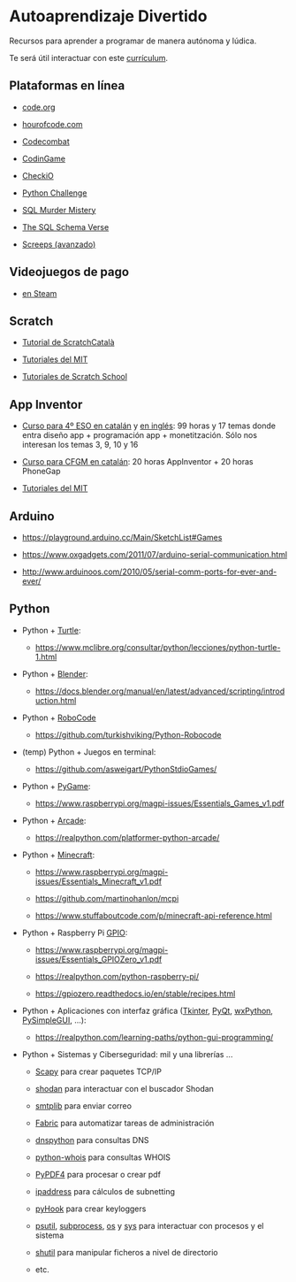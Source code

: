 Autoaprendizaje Divertido
=========================

Recursos para aprender a programar de manera autónoma y lúdica.

Te será útil interactuar con este [currículum](https://curriculum.raspberrypi.org/).






Plataformas en línea
--------------------

 * [code.org](https://code.org/learn)

 * [hourofcode.com](https://hourofcode.com/)

 * [Codecombat](https://codecombat.com/)

 * [CodinGame](https://www.codingame.com/start)

 * [CheckiO](https://py.checkio.org/)

 * [Python Challenge](http://www.pythonchallenge.com/)

 * [SQL Murder Mistery](https://mystery.knightlab.com/)

 * [The SQL Schema Verse](https://schemaverse.com/)

 * [Screeps (avanzado)](https://screeps.com/)



Videojuegos de pago
-------------------

 * [en Steam](https://store.steampowered.com/tags/en/Programming/)



Scratch
-------

 * [Tutorial de ScratchCatalà](https://www.scratchcatala.com/que-es-scratch/tutorial-scratch/)

 * [Tutoriales del MIT](https://scratch.mit.edu/studios/1817151/)

 * [Tutoriales de Scratch School](https://www.scratch.school/)



App Inventor
------------

 * [Curso para 4º ESO en catalán](http://alexandria.xtec.cat/course/view.php?id=679) y [en inglés](http://alexandria.xtec.cat/course/view.php?id=753): 99 horas y 17 temas donde entra diseño app + programación app + monetitzación. Sólo nos interesan los temas 3, 9, 10 y 16

 * [Curso para CFGM en catalán](http://alexandria.xtec.cat/course/view.php?id=584): 20 horas AppInventor + 20 horas PhoneGap

 * [Tutoriales del MIT](https://appinventor.mit.edu/explore/ai2/tutorials)



Arduino
-------

 * <https://playground.arduino.cc/Main/SketchList#Games>

 * <https://www.oxgadgets.com/2011/07/arduino-serial-communication.html>

 * <http://www.arduinoos.com/2010/05/serial-comm-ports-for-ever-and-ever/>



Python
------

 * Python + [Turtle](https://docs.python.org/3/library/turtle.html):

   - <https://www.mclibre.org/consultar/python/lecciones/python-turtle-1.html>

 * Python + [Blender](https://www.blender.org/):

   - <https://docs.blender.org/manual/en/latest/advanced/scripting/introduction.html>

 * Python + [RoboCode](https://robocode.sourceforge.io/)

   - <https://github.com/turkishviking/Python-Robocode>

 * (temp) Python + Juegos en terminal:

   - <https://github.com/asweigart/PythonStdioGames/>

 * Python + [PyGame](https://www.pygame.org/):

   - <https://www.raspberrypi.org/magpi-issues/Essentials_Games_v1.pdf>

 * Python + [Arcade](https://arcade.academy/):

   - <https://realpython.com/platformer-python-arcade/>

 * Python + [Minecraft](https://minecraft.gamepedia.com/Minecraft_Wiki):

   - <https://www.raspberrypi.org/magpi-issues/Essentials_Minecraft_v1.pdf>

   - <https://github.com/martinohanlon/mcpi>

   - <https://www.stuffaboutcode.com/p/minecraft-api-reference.html>

 * Python + Raspberry Pi [GPIO](https://www.raspberrypi.org/documentation/usage/gpio/):

   - <https://www.raspberrypi.org/magpi-issues/Essentials_GPIOZero_v1.pdf>

   - <https://realpython.com/python-raspberry-pi/>

   - <https://gpiozero.readthedocs.io/en/stable/recipes.html>

 * Python + Aplicaciones con interfaz gráfica ([Tkinter](https://docs.python.org/3/library/tkinter.html), [PyQt](https://riverbankcomputing.com/software/pyqt/intro), [wxPython](https://www.wxpython.org/), [PySimpleGUI](https://pysimplegui.readthedocs.io/), ...):

   - <https://realpython.com/learning-paths/python-gui-programming/>

 * Python + Sistemas y Ciberseguridad: mil y una librerías ...

   - [Scapy](https://scapy.net/) para crear paquetes TCP/IP

   - [shodan](https://shodan.readthedocs.io/) para interactuar con el buscador Shodan

   - [smtplib](https://docs.python.org/3/library/smtplib.html) para enviar correo

   - [Fabric](http://www.fabfile.org/) para automatizar tareas de administración

   - [dnspython](https://www.dnspython.org/) para consultas DNS

   - [python-whois](https://github.com/richardpenman/whois) para consultas WHOIS

   - [PyPDF4](https://github.com/claird/PyPDF4) para procesar o crear pdf

   - [ipaddress](https://docs.python.org/3/library/ipaddress.html) para cálculos de subnetting

   - [pyHook](https://sourceforge.net/projects/pyhook/) para crear keyloggers

   - [psutil](https://psutil.readthedocs.io/), [subprocess](https://docs.python.org/3/library/subprocess.html), [os](https://docs.python.org/3/library/os.html) y [sys](https://docs.python.org/3/library/sys.html) para interactuar con procesos y el sistema

   - [shutil](https://docs.python.org/3/library/shutil.html) para manipular ficheros a nivel de directorio

   - etc.
